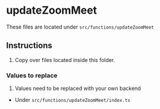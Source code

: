 # updateZoomMeet

These files are located under `src/functions/updateZoomMeet`

## Instructions

1. Copy over files located inside this folder.

### Values to replace

1. Values need to be replaced with your own backend

- Under `src/functions/updateZoomMeet/index.ts`
